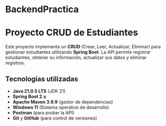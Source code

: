 ﻿# BackendPractica

# Proyecto CRUD de Estudiantes

Este proyecto implementa un **CRUD** (Crear, Leer, Actualizar, Eliminar) para gestionar estudiantes utilizando **Spring Boot**. La API permite registrar estudiantes, obtener su información, actualizar sus datos y eliminar registros.

## Tecnologías utilizadas

- **Java 21.0.5 LTS** (JDK 21)
- **Spring Boot 2.x**
- **Apache Maven 3.9.9** (gestor de dependencias)
- **Windows 11** (Sistema operativo de desarrollo)
- **Postman** (para probar la API)
- **Git** y **GitHub** (para control de versiones)
